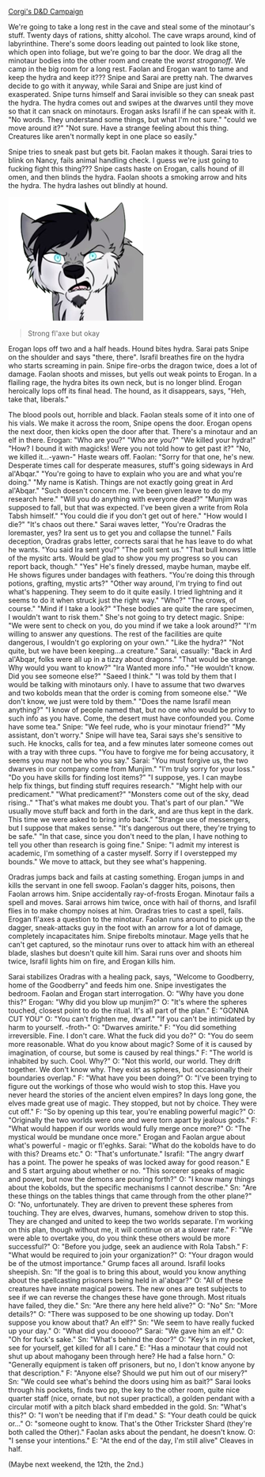 ---
---

[Corgi's D&D Campaign](/games/corgi)

We're going to take a long rest in the cave and steal some of the minotaur's stuff. Twenty days of rations, shitty alcohol. The cave wraps around, kind of labyrinthine. There's some doors leading out painted to look like stone, which open into foliage, but we're going to bar the door. We drag all the minotaur bodies into the other room and create the *worst stroganoff*. We camp in the big room for a long rest. Faolan and Erogan want to tame and keep the hydra and keep it??? Snipe and Sarai are pretty nah. The dwarves decide to go with it anyway, while Sarai and Snipe are just kind of exasperated. Snipe turns himself and Sarai invisible so they can sneak past the hydra. The hydra comes out and swipes at the dwarves until they move so that it can snack on minotaurs. Erogan asks Israfil if he can speak with it. "No words. They understand some things, but what I'm not sure." "could we move around it?" "Not sure. Have a strange feeling about this thing. Creatures like aren't normally kept in one place so easily."

Snipe tries to sneak past but gets bit. Faolan makes it though. Sarai tries to blink on Nancy, fails animal handling check. I guess we're just going to fucking fight this thing??? Snipe casts haste on Erogan, calls hound of ill omen, and then blinds the hydra. Faolan shoots a smoking arrow and hits the hydra. The hydra lashes out blindly at hound.

![Forced diversity arrrarrarar](/games/corgi/assets/hoio.png)

> Strong fl'axe but okay

Erogan lops off two and a half heads. Hound bites hydra. Sarai pats Snipe on the shoulder and says "there, there". Israfil breathes fire on the hydra who starts screaming in pain. Snipe fire-orbs the dragon twice, does a lot of damage. Faolan shoots and misses, but yells out weak points to Erogan. In a flailing rage, the hydra bites its own neck, but is no longer blind. Erogan heroically lops off its final head. The hound, as it disappears, says, "Heh, take that, liberals."

The blood pools out, horrible and black. Faolan steals some of it into one of his vials. We make it across the room, Snipe opens the door. Erogan opens the next door, then kicks open the door after that. There's a minotaur and an elf in there. Erogan: "Who are you?" "Who are *you*?" "We killed your hydra!" "How? I bound it with magicks! Were you not told how to get past it?" "No, we killed it...-yawn-" Haste wears off. Faolan: "Sorry for that one, he's new. Desperate times call for desperate measures, stuff's going sideways in Ard al'Abqar." "You're going to have to explain who you are and what you're doing." "My name is Katish. Things are not exactly going great in Ard al'Abqar." "Such doesn't concern me. I've been given leave to do my research here." "Will you do anything with everyone dead?" "Munjim was supposed to fall, but that was expected. I've been given a write from Rola Tabsh himself." "You could die if you don't get out of here." "How would I die?" "It's chaos out there." Sarai waves letter, "You're Oradras the loremaster, yes? Ira sent us to get you and collapse the tunnel." Fails deception, Oradras grabs letter, corrects sarai that he has leave to do what he wants. "You said Ira sent you?" "The polit sent us." "That bull knows little of the mysitc arts. Would be glad to show you my progress so you can report back, though." "Yes" He's finely dressed, maybe human, maybe elf. He shows figures under bandages with feathers. "You're doing this through potions, grafting, mystic arts?" "Other way around, I'm trying to find out what's happening. They seem to do it quite easily. I tried lightning and it seems to do it when struck just the right way." "Who?" "The crows, of course." "Mind if I take a look?" "These bodies are quite the rare specimen, I wouldn't want to risk them." She's not going to try detect magic. Snipe: "We were sent to check on you, do you mind if we take a look around?" "I'm willing to answer any questions. The rest of the facilities are quite dangerous, I wouldn't go exploring on your own." "Like the hydra?" "Not quite, but we have been keeping...a creature." Sarai, casually: "Back in Ard al'Abqar, folks were all up in a tizzy about dragons." "That would be strange. Why would you want to know?" "Ira Wanted more info." "He wouldn't know. Did you see someone else?" "Saeed I think." "I was told by them that I would be talking with minotaurs only. I have to assume that two dwarves and two kobolds mean that the order is coming from someone else." "We don't know, we just were told by them." "Does the name Israfil mean anything?" "I know of people named that, but no one who would be privy to such info as you have. Come, the desert must have confounded you. Come have some tea." Snipe: "We feel rude, who is your minotaur friend?" "My assistant, don't worry." Snipe will have tea, Sarai says she's sensitive to such. He knocks, calls for tea, and a few minutes later someone comes out with a tray with three cups. "You have to forgive me for being accusatory, it seems you may not be who you say." Sarai: "You must forgive us, the two dwarves in our company come from Munjim." "I'm truly sorry for your loss." "Do you have skills for finding lost items?" "I suppose, yes. I can maybe help fix things, but finding stuff requires research." "Might help with our predicament." "What predicament?" "Monsters come out of the sky, dead rising.." "That's what makes me doubt you. That's part of our plan." "We usually move stuff back and forth in the dark, and are thus kept in the dark. This time we were asked to bring info back." "Strange use of messengers, but I suppose that makes sense." "It's dangerous out there, they're trying to be safe." "In that case, since you don't need to the plan, I have nothing to tell you other than research is going fine." Snipe: "I admit my interest is academic, I'm something of a caster myself. Sorry if I overstepped my bounds." We move to attack, but they see what's happening.

Oradras jumps back and fails at casting something. Erogan jumps in and kills the servant in one fell swoop. Faolan's dagger hits, poisons, then Faolan arrows him. Snipe accidentally ray-of-frosts Erogan. Minotaur fails a spell and moves. Sarai arrows him twice, once with hail of thorns, and Israfil flies in to make chompy noises at him. Oradras tries to cast a spell, fails. Erogan fl'axes a question to the minotaur. Faolan runs around to pick up the dagger, sneak-attacks guy in the foot with an arrow for a lot of damage, completely incapacitates him. Snipe firebolts minotaur. Mage yells that he can't get captured, so the minotaur runs over to attack him with an ethereal blade, slashes but doesn't quite kill him. Sarai runs over and shoots him twice, Israfil lights him on fire, and Erogan kills him.

Sarai stabilizes Oradras with a healing pack, says, "Welcome to Goodberry, home of the Goodberry" and feeds him one. Snipe investigates the bedroom. Faolan and Erogan start interrogation. O: "Why have you done this?" Erogan: "Why did you blow up munjim?" O: "It's where the spheres touched, closest point to do the ritual. It's all part of the plan." E: "GONNA CUT YOU" O: "You can't frighten me, dwarf." "If you can't be intimidated by harm to yourself. -froth-" O: "Dwarves amirite." F: "You did something irreversible. Fine. I don't care. What the fuck did you do?" O: "You do seem more reasonable. What do you know about magic? Some of it is caused by imagination, of course, but some is caused by real things." F: "The world is inhabited by such. Cool. Why?" O: "Not this world, our world. They drift together. We don't know why. They exist as spheres, but occasionally their boundaries overlap." F: "What have you been doing?" O: "I've been trying to figure out the workings of those who would wish to stop this. Have you never heard the stories of the ancient elven empires? In days long gone, the elves made great use of magic. They stopped, but not by choice. They were cut off." F: "So by opening up this tear, you're enabling powerful magic?" O: "Originally the two worlds were one and were torn apart by jealous gods." F: "What would happen if our worlds would fully merge once more?" O: "The mystical would be mundane once more." Erogan and Faolan argue about what's powerful - magic or fl'eghks. Sarai: "What do the kobolds have to do with this? Dreams etc." O: "That's unfortunate." Israfil: "The angry dwarf has a point. The power he speaks of was locked away for good reason." E and S start arguing about whether or no. "This sorcerer speaks of magic and power, but now the demons are pouring forth?" O: "I know many things about the kobolds, but the specific mechanisms I cannot describe." Sn: "Are these things on the tables things that came through from the other plane?" O: "No, unfortunately. They are driven to prevent these spheres from touching. They are elves, dwarves, humans, somehow driven to stop this. They are changed and united to keep the two worlds separate. I'm working on this plan, though without me, it will continue on at a slower rate." F: "We were able to overtake you, do you think these others would be more successful?" O: "Before you judge, seek an audience with Rola Tabsh." F: "What would be required to join your organization?" O: "Your dragon would be of the utmost importance." Grump faces all around. Israfil looks sheepish. Sn: "If the goal is to bring this about, would you know anything about the spellcasting prisoners being held in al'abqar?" O: "All of these creatures have innate magical powers. The new ones are test subjects to see if we can reverse the changes these have gone through. Most rituals have failed, they die." Sn: "Are there any here held alive?" O: "No" Sn: "More details?" O: "There was supposed to be one showing up today. Don't suppose you know about that? An elf?" Sn: "We seem to have really fucked up your day." O: "What did you dooooo?" Sarai: "We gave him an elf." O: "Oh for fuck's sake." Sn: "What's behind the door?" O: "Key's in my pocket, see for yourself, get killed for all I care." E: "Has a minotaur that could not shut up about mahogany been through here? He had a false horn." O: "Generally equipment is taken off prisoners, but no, I don't know anyone by that description." F: "Anyone else? Should we put him out of our misery?" Sn: "We could see what's behind the doors using him as bait?" Sarai looks through his pockets, finds two pp, the key to the other room, quite nice quarter staff (nice, ornate, but not super practical), a golden pendant with a circular motif with a pitch black shard embedded in the gold. Sn: "What's this?" O: "I won't be needing that if I'm dead." S: "Your death could be quick or..." O: "someone ought to know. That's the Other Trickster Shard (they're both called the Other)." Faolan asks about the pendant, he doesn't know. O: "I sense your intentions." E: "At the end of the day, I'm still alive" Cleaves in half.

(Maybe next weekend, the 12th, the 2nd.)
